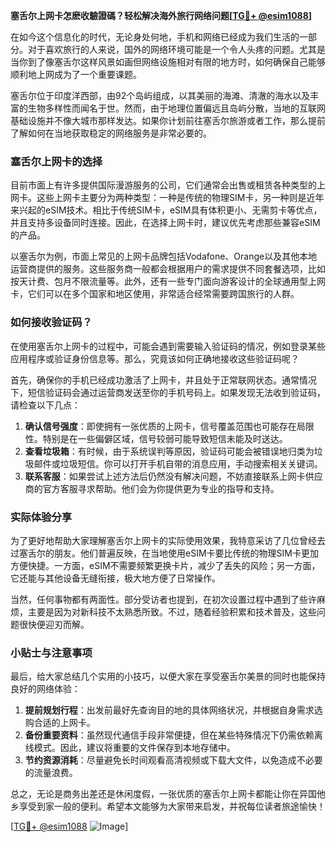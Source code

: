 **塞舌尔上网卡怎麽收驗證碼？轻松解决海外旅行网络问题[[TG💪+ @esim1088](https://t.me/s/esim1088)]**

在如今这个信息化的时代，无论身处何地，手机和网络已经成为我们生活的一部分。对于喜欢旅行的人来说，国外的网络环境可能是一个令人头疼的问题。尤其是当你到了像塞舌尔这样风景如画但网络设施相对有限的地方时，如何确保自己能够顺利地上网成为了一个重要课题。

塞舌尔位于印度洋西部，由92个岛屿组成，以其美丽的海滩、清澈的海水以及丰富的生物多样性而闻名于世。然而，由于地理位置偏远且岛屿分散，当地的互联网基础设施并不像大城市那样发达。如果你计划前往塞舌尔旅游或者工作，那么提前了解如何在当地获取稳定的网络服务是非常必要的。

### 塞舌尔上网卡的选择

目前市面上有许多提供国际漫游服务的公司，它们通常会出售或租赁各种类型的上网卡。这些上网卡主要分为两种类型：一种是传统的物理SIM卡，另一种则是近年来兴起的eSIM技术。相比于传统SIM卡，eSIM具有体积更小、无需剪卡等优点，并且支持多设备同时连接。因此，在选择上网卡时，建议优先考虑那些兼容eSIM的产品。

以塞舌尔为例，市面上常见的上网卡品牌包括Vodafone、Orange以及其他本地运营商提供的服务。这些服务商一般都会根据用户的需求提供不同套餐选项，比如按天计费、包月不限流量等。此外，还有一些专门面向游客设计的全球通用型上网卡，它们可以在多个国家和地区使用，非常适合经常需要跨国旅行的人群。

### 如何接收验证码？

在使用塞舌尔上网卡的过程中，可能会遇到需要输入验证码的情况，例如登录某些应用程序或验证身份信息等。那么，究竟该如何正确地接收这些验证码呢？

首先，确保你的手机已经成功激活了上网卡，并且处于正常联网状态。通常情况下，短信验证码会通过运营商发送至你的手机号码上。如果发现无法收到验证码，请检查以下几点：

1. **确认信号强度**：即使拥有一张优质的上网卡，信号覆盖范围也可能存在局限性。特别是在一些偏僻区域，信号较弱可能导致短信未能及时送达。
2. **查看垃圾箱**：有时候，由于系统误判等原因，验证码可能会被错误地归类为垃圾邮件或垃圾短信。你可以打开手机自带的消息应用，手动搜索相关关键词。
3. **联系客服**：如果尝试上述方法后仍然没有解决问题，不妨直接联系上网卡供应商的官方客服寻求帮助。他们会为你提供更为专业的指导和支持。

### 实际体验分享

为了更好地帮助大家理解塞舌尔上网卡的实际使用效果，我特意采访了几位曾经去过塞舌尔的朋友。他们普遍反映，在当地使用eSIM卡要比传统的物理SIM卡更加方便快捷。一方面，eSIM不需要频繁更换卡片，减少了丢失的风险；另一方面，它还能与其他设备无缝衔接，极大地方便了日常操作。

当然，任何事物都有两面性。部分受访者也提到，在初次设置过程中遇到了些许麻烦，主要是因为对新科技不太熟悉所致。不过，随着经验积累和技术普及，这些问题很快便迎刃而解。

### 小贴士与注意事项

最后，给大家总结几个实用的小技巧，以便大家在享受塞舌尔美景的同时也能保持良好的网络体验：

1. **提前规划行程**：出发前最好先查询目的地的具体网络状况，并根据自身需求选购合适的上网卡。
2. **备份重要资料**：虽然现代通信手段非常便捷，但在某些特殊情况下仍需依赖离线模式。因此，建议将重要的文件保存到本地存储中。
3. **节约资源消耗**：尽量避免长时间观看高清视频或下载大文件，以免造成不必要的流量浪费。

总之，无论是商务出差还是休闲度假，一张优质的塞舌尔上网卡都能让你在异国他乡享受到家一般的便利。希望本文能够为大家带来启发，并祝每位读者旅途愉快！

[[TG💪+ @esim1088](https://t.me/s/esim1088) ![Image](https://i.postimg.cc/4NQfJmqS/Snipaste-2025-05-13-00-14-12.png)]